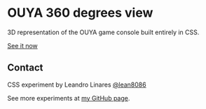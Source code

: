 # OUYA 360 degrees view
3D representation of the OUYA game console built entirely in CSS.

[See it now](http://llinares.github.com/ouya-360deg/)

## Contact
CSS experiment by Leandro Linares [@lean8086](http://twitter.com/lean8086)

See more experiments at [my GitHub page](https://github.com/llinares).